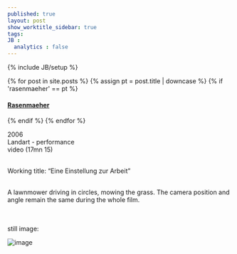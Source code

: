 ```yaml
---
published: true
layout: post
show_worktitle_sidebar: true
tags: 
JB :
  analytics : false
---
```


{% include JB/setup %}


{% for post in site.posts %}
	{% assign pt = post.title | downcase %}
	{% if 'rasenmaeher' == pt %}
<h4><a href="{{ BASE_PATH }}{{ post.url }}">Rasenmaeher</a></h4>
	{% endif %}
{% endfor %}

<p>
2006<br />
Landart - performance<br />
video (17mn 15)<br /><br />

Working title: “Eine Einstellung zur Arbeit”<br /><br />

A lawnmower driving in circles, mowing the grass. The camera position and angle remain the same during the whole film.<br /><br />
</p>

<p> <br />still image:<br /></p>
<img src="{{ site.url }}/images/rasenmaeher1.jpg" alt="image">



